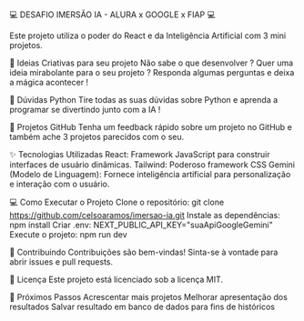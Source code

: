 💻 DESAFIO IMERSÃO IA - ALURA x GOOGLE x FIAP 💻

Este projeto utiliza o poder do React e da Inteligência Artificial com 3 mini projetos.

🚀 Ideias Criativas para seu projeto
Não sabe o que desenvolver ? Quer uma ideia mirabolante para o seu projeto ?
Responda algumas perguntas e deixa a mágica acontecer !

🚀 Dúvidas Python
Tire todas as suas dúvidas sobre Python e aprenda a programar se divertindo junto com a IA !

🚀 Projetos GitHub
Tenha um feedback rápido sobre um projeto no GitHub e também ache 3 projetos parecidos com o seu.

✨ Tecnologias Utilizadas
React: Framework JavaScript para construir interfaces de usuário dinâmicas.
Tailwind: Poderoso framework CSS
Gemini (Modelo de Linguagem): Fornece inteligência artificial para personalização e interação com o usuário.

💻 Como Executar o Projeto
Clone o repositório: git clone https://github.com/celsoaramos/imersao-ia.git
Instale as dependências: npm install
Criar .env: NEXT_PUBLIC_API_KEY="suaApiGoogleGemini"
Execute o projeto: npm run dev

🤝 Contribuindo
Contribuições são bem-vindas! Sinta-se à vontade para abrir issues e pull requests.

📝 Licença
Este projeto está licenciado sob a licença MIT.

🤔 Próximos Passos
Acrescentar mais projetos
Melhorar apresentação dos resultados
Salvar resultado em banco de dados para fins de históricos
